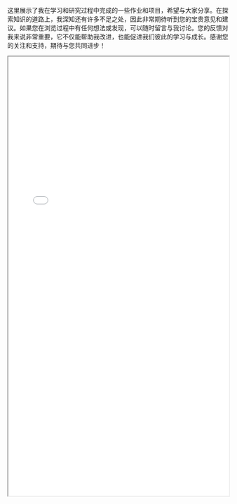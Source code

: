 这里展示了我在学习和研究过程中完成的一些作业和项目，希望与大家分享。在探索知识的道路上，我深知还有许多不足之处，因此非常期待听到您的宝贵意见和建议。如果您在浏览过程中有任何想法或发现，可以随时留言与我讨论。您的反馈对我来说非常重要，它不仅能帮助我改进，也能促进我们彼此的学习与成长。感谢您的关注和支持，期待与您共同进步！

<iframe src="多元第四次作业.pdf" width="100%" height="1000px"></iframe>
